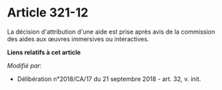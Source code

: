 # Article 321-12

La décision d'attribution d'une aide est prise après avis de la commission des aides aux œuvres immersives ou interactives.

**Liens relatifs à cet article**

_Modifié par_:

  - Délibération n°2018/CA/17 du 21 septembre 2018 - art. 32, v. init.
